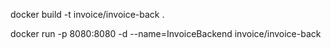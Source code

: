 docker build -t invoice/invoice-back .

docker run -p 8080:8080 -d --name=InvoiceBackend invoice/invoice-back